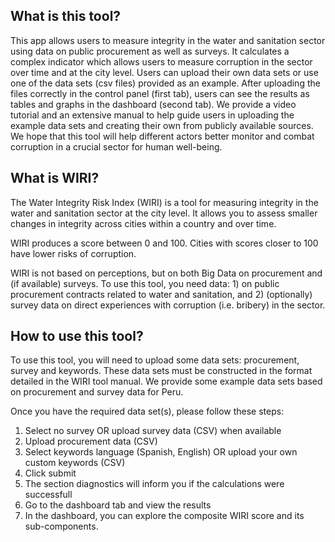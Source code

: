 ## What is this tool?

This app allows users to measure integrity in the water and sanitation sector using data on public procurement as well as surveys. It calculates a complex indicator which allows users to measure corruption in the sector over time and at the city level. Users can upload their own data sets or use one of the data sets (csv files) provided as an example. After uploading the files correctly in the control panel (first tab), users can see the results as tables and graphs in the dashboard (second tab). We provide a video tutorial and an extensive manual to help guide users in uploading the example data sets and creating their own from publicly available sources. We hope that this tool will help different actors better monitor and combat corruption in a crucial sector for human well-being.

## What is WIRI?

The Water Integrity Risk Index (WIRI) is a tool for measuring integrity in the water and sanitation sector at the city level. It allows you to assess smaller changes in integrity across cities within a country and over time.

WIRI produces a score between 0 and 100. Cities with scores closer to 100 have lower risks of corruption.

WIRI is not based on perceptions, but on both Big Data on procurement and (if available) surveys. To use this tool, you need data: 1) on public procurement contracts related to water and sanitation, and 2) (optionally) survey data on direct experiences with corruption (i.e. bribery) in the sector.

## How to use this tool?

To use this tool, you will need to upload some data sets: procurement, survey  and keywords. These data sets must be constructed in the format detailed in the WIRI tool manual. We provide some example data sets based on procurement and survey data for Peru.

Once you have the required data set(s), please follow these steps:

1. Select no survey OR upload survey data (CSV) when available
2. Upload procurement data (CSV)
3. Select keywords language (Spanish, English) OR upload your own custom keywords (CSV)
4. Click submit
5. The section diagnostics will inform you if the calculations were successfull
6. Go to the dashboard tab and view the results
7. In the dashboard, you can explore the composite WIRI score and its sub-components.

